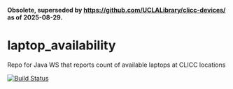 **Obsolete, superseded by https://github.com/UCLALibrary/clicc-devices/ as of 2025-08-29.**

# laptop_availability
Repo for Java WS that reports count of available laptops at CLICC locations

[![Build Status](https://travis-ci.org/UCLALibrary/laptop_availability.svg?branch=master)](https://travis-ci.org/UCLALibrary/laptop_availability)

